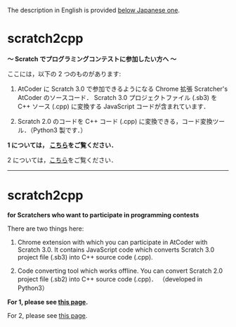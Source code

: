 The description in English is provided [below Japanese one](#eng).

# scratch2cpp

**〜 Scratch でプログラミングコンテストに参加したい方へ 〜**

ここには，以下の 2 つのものがあります:

1. AtCoder に Scratch 3.0 で参加できるようになる Chrome 拡張 Scratcher's AtCoder のソースコード．
   Scratch 3.0 プロジェクトファイル (.sb3) を C++ ソース (.cpp) に変換する
   JavaScript コードが含まれています．

2. Scratch 2.0 のコードを C++ コード (.cpp) に変換できる，コード変換ツール．（Python3 製です．）

**1 については， [こちら](/web/crx/README.md)をご覧ください．**

2 については，[こちら](/sb2-tool/README.md)をご覧ください．

---

<a name="eng"></a>

# scratch2cpp

**for Scratchers who want to participate in programming contests**

There are two things here:

1. Chrome extension with which you can participate in AtCoder with Scratch 3.0.
   It contains JavaScript code which converts Scratch 3.0 project file (.sb3) into C++ source code (.cpp).

2. Code converting tool which works offline. You can convert Scratch 2.0 project file (.sb2) into C++ source code (.cpp)． （developed in Python3）

**For 1, please see [this page](/web/crx/README.md).**

For 2, please see [this page](/sb2-tool/README.md).
